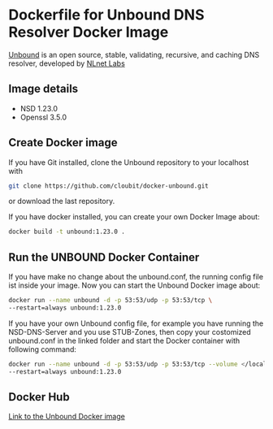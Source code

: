 # Dockerfile for Unbound DNS Resolver Docker Image

[Unbound](https://www.nlnetlabs.nl/projects/unbound/about/) is an open source, stable, validating, recursive, and caching DNS resolver, developed by [NLnet Labs](https://www.nlnetlabs.nl/)

## Image details

-  NSD 1.23.0
-  Openssl 3.5.0

## Create Docker image
If you have Git installed, clone the Unbound repository to your localhost with
```sh
git clone https://github.com/cloubit/docker-unbound.git
```
or download the last repository.

If you have docker installed, you can create your own Docker Image about:
```sh
docker build -t unbound:1.23.0 .
```

## Run the UNBOUND Docker Container
If you have make no change about the unbound.conf, the running config file ist inside your image.
Now you can start the Unbound Docker image about:
```sh
docker run --name unbound -d -p 53:53/udp -p 53:53/tcp \
--restart=always unbound:1.23.0
```

If you have your own Unbound config file, for example you have running the NSD-DNS-Server and you use STUB-Zones, then copy your costomized unbound.conf in the linked folder and
start the Docker container with following command:
```sh 
docker run --name unbound -d -p 53:53/udp -p 53:53/tcp --volume </local/path/to/your/config:/opt/unbound/etc/unbound \
--restart=always unbound:1.23.0
```

## Docker Hub
[Link to the Unbound Docker image](https://hub.docker.com/r/cloubit/unbound)
